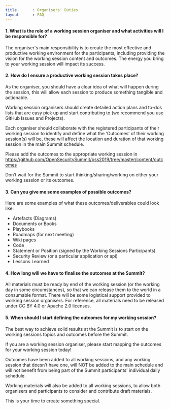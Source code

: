 ```yaml
---
title       : Organisers' Duties
layout      : FAQ
---
```


#### 1. **What is the role of a working session organiser and what activities will I be responsible for?**

The organiser's main responsibility is to create the most effective and productive working  environment for the participants, including providing the vision for the working session content and outcomes. The energy you bring to your working session will impact its success.

#### 2. **How do I ensure a productive working session takes place?**

As the organiser, you should have a clear idea of what will happen during the session, this will allow each session to produce something tangible and actionable.

Working session organisers should create detailed action plans and to-dos lists that are easy pick up and start contributing to (we recommend you use GitHub Issues and Projects).

Each organiser should collaborate with the registered participants of their working session to identify and define what the ‘Outcomes’ of their working session(s) will be, these will affect the location and duration of that working session in the main Summit schedule.

Please add the outcomes to the appropriate working session in https://github.com/OpenSecuritySummit/oss2019/tree/master/content/outcomes

Don’t wait for the Summit to start thinking/sharing/working on either your working session or its outcomes.

#### 3. **Can you give me some examples of possible outcomes?**

Here are some examples of what these outcomes/deliverables could look like:

- Artefacts (Diagrams)
- Documents or Books
- Playbooks
- Roadmaps (for next meeting)
- Wiki pages
- Code
- Statement or Position (signed by the Working Sessions Participants)
- Security Review (or a particular application or api)
- Lessons Learned

#### 4. **How long will we have to finalise the outcomes at the Summit?**

All materials must be ready by end of the working session (or the working day in some circumstances), so that we can release them to the world in a consumable format. There will be some logistical support provided to working session organisers. For reference, all materials need to be released under CC BY 4.0 or Apache 2.0 licenses.

#### 5. **When should I start defining the outcomes for my working session?**

The best way to achieve solid results at the Summit is to start on the working sessions topics and outcomes before the Summit.

If you are a working session organiser, please start mapping the outcomes for your working session today!

Outcomes have been added to all working sessions, and any working session that doesn’t have one, will NOT be added to the main schedule and will not benefit from being part of the Summit participants' individual daily schedule.

Working materials will also be added to all working sessions, to allow both organisers and participants to consider and contribute draft materials.

This is your time to create something special.
